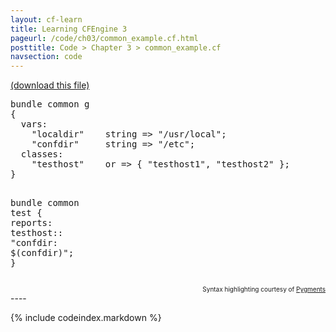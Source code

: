 ```yaml
---
layout: cf-learn
title: Learning CFEngine 3
pageurl: /code/ch03/common_example.cf.html
posttitle: Code > Chapter 3 > common_example.cf
navsection: code
---
```


[(download this file)](https://raw.github.com/zzamboni/cf-learn.info/master/src/ch03/common_example.cf)

<div class="highlight"><pre><span class="k">bundle</span> <span class="k">common</span> <span class="nf">g</span>
<span class="p">{</span>
  <span class="kd">vars</span><span class="p">:</span>
    <span class="p">&quot;</span><span class="nv">localdir</span><span class="p">&quot;</span>    <span class="kt">string</span> <span class="o">=&gt;</span> <span class="s">&quot;/usr/local&quot;</span><span class="p">;</span>
    <span class="p">&quot;</span><span class="nv">confdir</span><span class="p">&quot;</span>     <span class="kt">string</span> <span class="o">=&gt;</span> <span class="s">&quot;/etc&quot;</span><span class="p">;</span>
  <span class="kd">classes</span><span class="p">:</span>
    <span class="s">&quot;testhost&quot;</span>    <span class="kr">or</span> <span class="o">=&gt;</span> <span class="p">{</span> <span class="s">&quot;testhost1&quot;</span><span class="p">,</span> <span class="s">&quot;testhost2&quot;</span> <span class="p">};</span>
<span class="p">}</span>

<span class="k">bundle</span> <span class="k">common</span> <span class="nf">test</span>
<span class="p">{</span>
  <span class="kd">reports</span><span class="p">:</span>
    <span class="nc">testhost</span><span class="p">::</span>
      <span class="s">&quot;confdir: </span><span class="si">$(confdir)</span><span class="s">&quot;</span><span class="p">;</span>
<span class="p">}</span>
</pre></div>

<div align="right"><font size="-2">Syntax highlighting courtesy of <a href="http://blog.zzamboni.org/cfengine3-lexer-for-pygments">Pygments</a></font></div>
----

{% include codeindex.markdown %}
